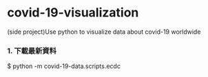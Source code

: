 # covid-19-visualization
(side project)Use python to visualize data about covid-19 worldwide


### 1. 下載最新資料
$ python -m covid-19-data.scripts.ecdc